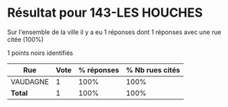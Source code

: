 # Résultat pour 143-LES HOUCHES

Sur l'ensemble de la ville il y a eu 1 réponses dont 1 réponses avec une rue citée (100%)

1 points noirs identifiés

| Rue | Vote | % réponses | % Nb rues cités|
|-----|------|------------|----------------|
| VAUDAGNE | 1 | 100% | 100%|
| **Total** | 1 | 100% | 100%|

